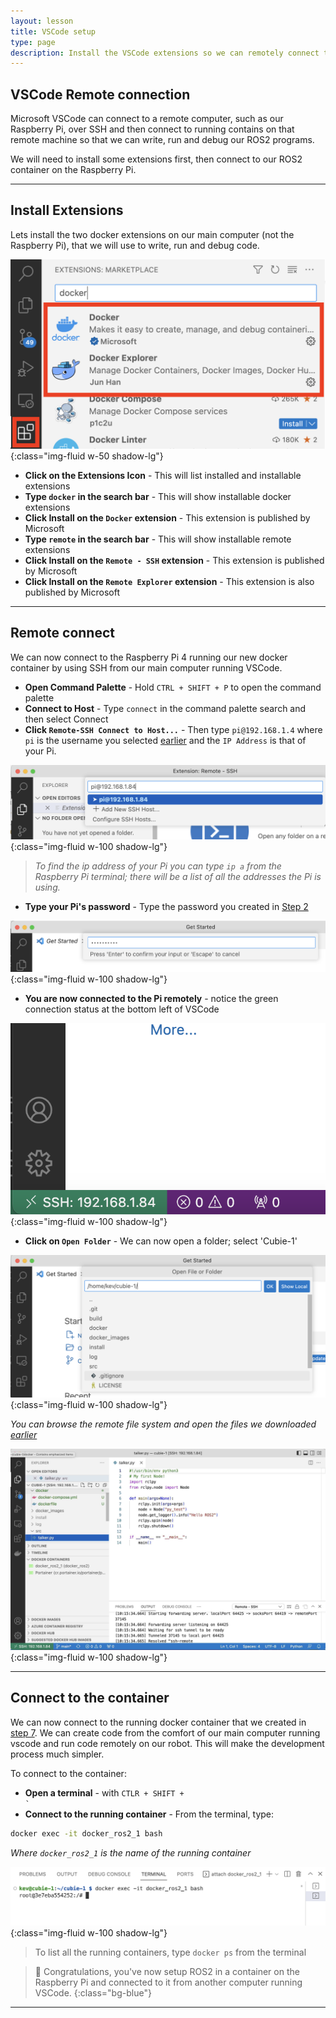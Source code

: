 ```yaml
---
layout: lesson
title: VSCode setup
type: page
description: Install the VSCode extensions so we can remotely connect to the Raspberry Pi and Docker container instances
---
```


## VSCode Remote connection

Microsoft VSCode can connect to a remote computer, such as our Raspberry Pi, over SSH and then connect to running contains on that remote machine so that we can write, run and debug our ROS2 programs.

We will need to install some extensions first, then connect to our ROS2 container on the Raspberry Pi.

---

## Install Extensions

Lets install the two docker extensions on our main computer (not the Raspberry Pi), that we will use to write, run and debug code.

![VS Code Extentions](assets/vscode_extensions.png){:class="img-fluid w-50 shadow-lg"}

* **Click on the Extensions Icon** - This will list installed and installable extensions
* **Type `docker` in the search bar** - This will show installable docker extensions
* **Click Install on the `Docker` extension** - This extension is published by Microsoft
* **Type `remote` in the search bar** - This will show installable remote extensions
* **Click Install on the `Remote - SSH` extension** - This extension is published by Microsoft
* **Click Install on the `Remote Explorer` extension** - This extension is also published by Microsoft

---

## Remote connect

We can now connect to the Raspberry Pi 4 running our new docker container by using SSH from our main computer running VSCode.

* **Open Command Palette** - Hold `CTRL + SHIFT + P` to open the command palette
* **Connect to Host** - Type `connect` in the command palette search and then select Connect
* **Click `Remote-SSH Connect to Host...`** - Then type `pi@192.168.1.4` where `pi` is the username you selected [earlier](02_pi_setup#setup-the-sd-card-using-raspberry-pi-imager) and the `IP Address` is that of your Pi.

![Screenshot of remote-ssh](assets/remote_ssh01.png){:class="img-fluid w-100 shadow-lg"}

> *To find the ip address of your Pi you can type `ip a` from the Raspberry Pi terminal; there will be a list
> of all the addresses the Pi is using.*

* **Type your Pi's password** - Type the password you created in [Step 2](02_pi_setup#setup-the-sd-card-using-raspberry-pi-imager)

![Screenshot of remote-ssh](assets/remote_ssh02.png){:class="img-fluid w-100 shadow-lg"}

* **You are now connected to the Pi remotely** - notice the green connection status at the bottom left of VSCode

![Screenshot of remote-ssh](assets/remote_ssh03.png){:class="img-fluid w-100 shadow-lg"}

* **Click on `Open Folder`** -  We can now open a folder; select 'Cubie-1'

![Screenshot of remote-ssh](assets/remote_ssh04.png){:class="img-fluid w-100 shadow-lg"}

*You can browse the remote file system and open the files we downloaded [earlier](05_get_cubie#get-cubie-1-files)*

![Screenshot of remote-ssh](assets/remote_ssh05.jpg){:class="img-fluid w-100 shadow-lg"}

---

## Connect to the container

We can now connect to the running docker container that we created in [step 7](07_build_container#run-the-container). We can create code from the comfort of our main computer running vscode and run code remotely on our robot. This will make the development process much simpler.

To connect to the container:

* **Open a terminal** - with <code>CTLR + SHIFT + `</code>
* **Connect to the running container** - From the terminal, type:

```bash
docker exec -it docker_ros2_1 bash
```

*Where `docker_ros2_1` is the name of the running container*

![Screenshot of remote-ssh](assets/remote_ssh07.png){:class="img-fluid w-100 shadow-lg"}

> To list all the running containers, type `docker ps` from the terminal

> 🎉 Congratulations, you've now setup ROS2 in a container on the Raspberry Pi and connected to it from another computer running VSCode.
{:class="bg-blue"}

---
